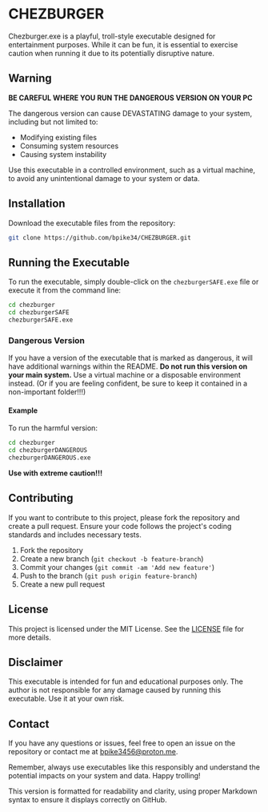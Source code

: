 # CHEZBURGER

Chezburger.exe is a playful, troll-style executable designed for entertainment purposes. While it can be fun, it is essential to exercise caution when running it due to its potentially disruptive nature.

## Warning
**BE CAREFUL WHERE YOU RUN THE DANGEROUS VERSION ON YOUR PC**

The dangerous version can cause DEVASTATING damage to your system, including but not limited to:

- Modifying existing files
- Consuming system resources
- Causing system instability

Use this executable in a controlled environment, such as a virtual machine, to avoid any unintentional damage to your system or data.

## Installation
Download the executable files from the repository:
```sh
git clone https://github.com/bpike34/CHEZBURGER.git
```

## Running the Executable
To run the executable, simply double-click on the `chezburgerSAFE.exe` file or execute it from the command line:
```sh
cd chezburger
cd chezburgerSAFE
chezburgerSAFE.exe
```

### Dangerous Version
If you have a version of the executable that is marked as dangerous, it will have additional warnings within the README. **Do not run this version on your main system.** Use a virtual machine or a disposable environment instead. (Or if you are feeling confident, be sure to keep it contained in a non-important folder!!!)

#### Example
To run the harmful version:
```sh
cd chezburger
cd chezburgerDANGEROUS
chezburgerDANGEROUS.exe
```
**Use with extreme caution!!!**

## Contributing
If you want to contribute to this project, please fork the repository and create a pull request. Ensure your code follows the project's coding standards and includes necessary tests.

1. Fork the repository
2. Create a new branch (`git checkout -b feature-branch`)
3. Commit your changes (`git commit -am 'Add new feature'`)
4. Push to the branch (`git push origin feature-branch`)
5. Create a new pull request

## License
This project is licensed under the MIT License. See the [LICENSE](LICENSE) file for more details.

## Disclaimer
This executable is intended for fun and educational purposes only. The author is not responsible for any damage caused by running this executable. Use it at your own risk.

## Contact
If you have any questions or issues, feel free to open an issue on the repository or contact me at [bpike3456@proton.me](mailto:bpike3456@proton.me).

Remember, always use executables like this responsibly and understand the potential impacts on your system and data. Happy trolling!


This version is formatted for readability and clarity, using proper Markdown syntax to ensure it displays correctly on GitHub.
